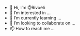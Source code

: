 - 👋 Hi, I’m @Rivoeli
- 👀 I’m interested in ...
- 🌱 I’m currently learning ...
- 💞️ I’m looking to collaborate on ...
- 📫 How to reach me ...

<!---
Rivoeli/Rivoeli is a ✨ special ✨ repository because its `README.md` (this file) appears on your GitHub profile.
You can click the Preview link to take a look at your changes.
--->
